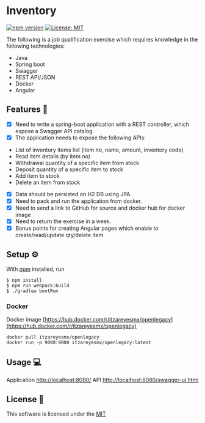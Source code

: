 # Inventory 
[![npm version](https://badge.fury.io/js/npm.svg)](https://badge.fury.io/js/npm)
[![License: MIT](https://img.shields.io/badge/License-MIT-yellow.svg)](https://opensource.org/licenses/MIT)

The following is a job qualification exercise which requires knowledge in the following technologies:

- Java
- Spring boot
- Swagger
- REST API/JSON
- Docker
- Angular 

## Features :rocket:

- [X] Need to write a spring-boot application with a REST controller, which expose a Swagger API catalog.
- [X] The application needs to expose the following APIs:
- List of inventory items list (item no, name, amount, inventory code)
- Read item details (by item no)
- Withdrawal quantity of a specific item from stock
- Deposit quantity of a specific item to stock
- Add item to stock
- Delete an item from stock  
- [X] Data should be persisted on H2 DB using JPA.
- [X] Need to pack and run the application from docker.
- [X] Need to send a link to GitHub for source and docker hub for docker image
- [X] Need to return the exercise in a week.
- [X] Bonus points for creating Angular pages which enable to create/read/update qty/delete item. 

## Setup :gear:

With [npm](https://npmjs.org/) installed, run

```
$ npm install
$ npm run webpack:build
$ ./gradlew bootRun
```

### Docker

Docker image [https://hub.docker.com/r/itzareyesmx/openlegacy](https://hub.docker.com/r/itzareyesmx/openlegacy)

```
docker pull itzareyesmx/openlegacy
docker run -p 9000:9000 itzareyesmx/openlegacy:latest
```

## Usage :computer:

Application [http://localhost:8080/](http://localhost:8080/)
API [http://localhost:8080/swagger-ui.html](http://localhost:8080/swagger-ui.html)

## License :page_facing_up:

This software is licensed under the [MIT](https://github.com/nhn/tui.editor/blob/master/LICENSE)

